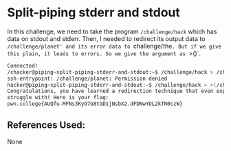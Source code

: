 # Split-piping stderr and stdout
In this challenge, we need to take the program `/challenge/hack` which has data on stdout and stderr. Then, I needed to redirect its output data to `/challenge/planet' and its error data to `challenge/the`.
But if we give this plain, it leads to errors. So we give the argument as `>()`.

```bash
Connected!
/chacker@piping~split-piping-stderr-and-stdout:~$ /challenge/hack > /challenge/planet
ssh-entrypoint: /challenge/planet: Permission denied
hacker@piping~split-piping-stderr-and-stdout:~$ /challenge/hack > >(/challenge/planet) 2> >(/challenge/the)
Congratulations, you have learned a redirection technique that even experts
struggle with! Here is your flag:
pwn.college{AUQfu-MFNs3KyO7G8tGD1jNsbX2.dFDNwYDL2kTN0czW}
```

## References Used:
None
